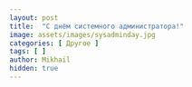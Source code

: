 ```yaml
---
layout: post
title:  "С днём системного администратора!"
image: assets/images/sysadminday.jpg
categories: [ Другое ]
tags: [ ]
author: Mikhail
hidden: true
---
```

